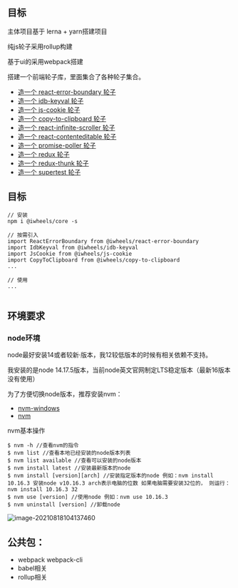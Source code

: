 ## 目标

主体项目基于 lerna + yarn搭建项目

纯js轮子采用rollup构建

基于ui的采用webpack搭建

搭建一个前端轮子库，里面集合了各种轮子集合。
- [造一个 react-error-boundary 轮子](https://github.com/Haixiang6123/my-react-error-bounday)
- [造一个 idb-keyval 轮子](https://github.com/Haixiang6123/my-idb-keyval)
- [造一个 js-cookie 轮子](https://github.com/Haixiang6123/my-js-cookie)
- [造一个 copy-to-clipboard 轮子](https://github.com/Haixiang6123/my-copy-to-clipboard)
- [造一个 react-infinite-scroller 轮子](https://github.com/Haixiang6123/my-react-infinite-scroller)
- [造一个 react-contenteditable 轮子](https://github.com/Haixiang6123/my-react-contenteditable)
- [造一个 promise-poller 轮子](https://github.com/Haixiang6123/my-promise-poller)
- [造一个 redux 轮子](https://github.com/Haixiang6123/my-redux)
- [造一个 redux-thunk 轮子](https://github.com/Haixiang6123/my-redux-thunk)
- [造一个 supertest 轮子](https://github.com/Haixiang6123/my-supertest)

## 目标
```
// 安装
npm i @iwheels/core -s

// 按需引入
import ReactErrorBoundary from @iwheels/react-error-boundary
import IdbKeyval from @iwheels/idb-keyval
import JsCookie from @iwheels/js-cookie
import CopyToClipboard from @iwheels/copy-to-clipboard
...

// 使用
...


```

## 环境要求

### node环境

node最好安装14或者较新·版本，我12较低版本的时候有相关依赖不支持。

我安装的是node 14.17.5版本，当前node英文官网制定LTS稳定版本（最新16版本没有使用）

为了方便切换node版本，推荐安装nvm： 

- [nvm-windows](https://github.com/coreybutler/nvm-windows)
- [nvm](https://github.com/nvm-sh/nvm)

nvm基本操作

```shell script
$ nvm -h //查看nvm的指令
$ nvm list //查看本地已经安装的node版本列表
$ nvm list available //查看可以安装的node版本
$ nvm install latest //安装最新版本的node
$ nvm install [version][arch] //安装指定版本的node 例如：nvm install 10.16.3 安装node v10.16.3 arch表示电脑的位数 如果电脑需要安装32位的， 则运行：nvm install 10.16.3 32
$ nvm use [version] //使用node 例如：nvm use 10.16.3
$ nvm uninstall [version] //卸载node
```

![image-20210818104137460](/Users/bingyang/Documents/icey-wheels/docs/image/image-20210818104137460.png)

## 公共包：

- webpack  webpack-cli
- babel相关
- rollup相关

